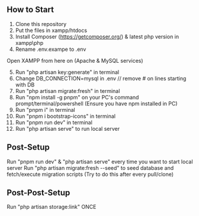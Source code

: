 ## How to Start

1. Clone this repository
2. Put the files in xampp/htdocs
3. Install Composer (https://getcomposer.org/) & latest php version in xampp\php
4. Rename .env.exampe to .env

Open XAMPP from here on (Apache & MySQL services)

5. Run "php artisan key:generate" in terminal
6. Change DB_CONNECTION=mysql in .env // remove # on lines starting with DB
7. Run "php artisan migrate:fresh" in terminal
8. Run "npm install -g pnpm" on your PC's command prompt/terminal/powershell (Ensure you have npm installed in PC)
9. Run "pnpm i" in terminal
10. Run "pnpm i bootstrap-icons" in terminal
11. Run "pnpm run dev" in terminal
12. Run "php artisan serve" to run local server

## Post-Setup

Run "pnpm run dev" & "php artisan serve" every time you want to start local server
Run "php artisan migrate:fresh --seed" to seed database and fetch/execute migration scripts (Try to do this after every pull/clone)

## Post-Post-Setup
Run "php artisan storage:link" ONCE